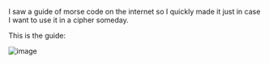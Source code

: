 I saw a guide of morse code on the internet so I quickly made it just in case I want to use it in a cipher someday.

This is the guide:

![image](morse_code.png)
